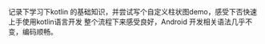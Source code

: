 记录下学习下kotlin 的基础知识，并尝试写个自定义柱状图demo，感受下否快速上手使用kotlin语言开发
整个流程下来感受良好，Android 开发相关语法几乎不变，编码顺畅。
        